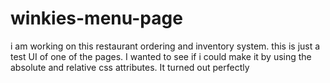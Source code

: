 # winkies-menu-page

i am working on this restaurant ordering and inventory system. this is just a test UI of one of the pages. I wanted to see if i could make it by using the absolute and relative css attributes. It turned out perfectly
